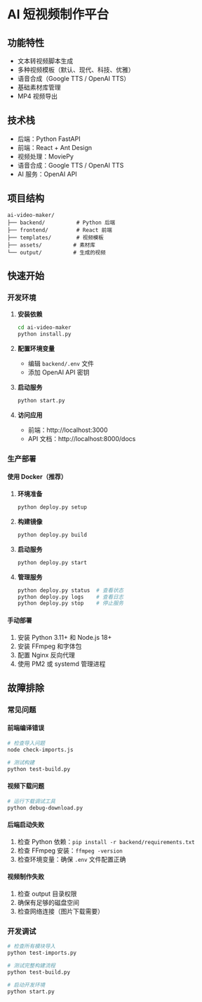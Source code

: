 # AI 短视频制作平台

## 功能特性
- 文本转视频脚本生成
- 多种视频模板（默认、现代、科技、优雅）
- 语音合成（Google TTS / OpenAI TTS）
- 基础素材库管理
- MP4 视频导出

## 技术栈
- 后端：Python FastAPI
- 前端：React + Ant Design
- 视频处理：MoviePy
- 语音合成：Google TTS / OpenAI TTS
- AI 服务：OpenAI API

## 项目结构
```
ai-video-maker/
├── backend/          # Python 后端
├── frontend/         # React 前端
├── templates/        # 视频模板
├── assets/          # 素材库
└── output/          # 生成的视频
```

## 快速开始

### 开发环境
1. **安装依赖**
   ```bash
   cd ai-video-maker
   python install.py
   ```

2. **配置环境变量**
   - 编辑 `backend/.env` 文件
   - 添加 OpenAI API 密钥

3. **启动服务**
   ```bash
   python start.py
   ```

4. **访问应用**
   - 前端：http://localhost:3000
   - API 文档：http://localhost:8000/docs

### 生产部署

#### 使用 Docker（推荐）
1. **环境准备**
   ```bash
   python deploy.py setup
   ```

2. **构建镜像**
   ```bash
   python deploy.py build
   ```

3. **启动服务**
   ```bash
   python deploy.py start
   ```

4. **管理服务**
   ```bash
   python deploy.py status  # 查看状态
   python deploy.py logs    # 查看日志
   python deploy.py stop    # 停止服务
   ```

#### 手动部署
1. 安装 Python 3.11+ 和 Node.js 18+
2. 安装 FFmpeg 和字体包
3. 配置 Nginx 反向代理
4. 使用 PM2 或 systemd 管理进程

## 故障排除

### 常见问题

#### 前端编译错误
```bash
# 检查导入问题
node check-imports.js

# 测试构建
python test-build.py
```

#### 视频下载问题
```bash
# 运行下载调试工具
python debug-download.py
```

#### 后端启动失败
1. 检查 Python 依赖：`pip install -r backend/requirements.txt`
2. 检查 FFmpeg 安装：`ffmpeg -version`
3. 检查环境变量：确保 `.env` 文件配置正确

#### 视频制作失败
1. 检查 output 目录权限
2. 确保有足够的磁盘空间
3. 检查网络连接（图片下载需要）

### 开发调试
```bash
# 检查所有模块导入
python test-imports.py

# 测试完整构建流程
python test-build.py

# 启动开发环境
python start.py
```